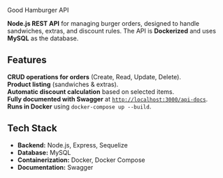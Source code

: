  Good Hamburger API  

**Node.js REST API** for managing burger orders, designed to handle sandwiches, extras, and discount rules. The API is **Dockerized** and uses **MySQL** as the database.

##  Features  
 **CRUD operations for orders** (Create, Read, Update, Delete).  
 **Product listing** (sandwiches & extras).  
 **Automatic discount calculation** based on selected items.  
 **Fully documented with Swagger** at [`http://localhost:3000/api-docs`](http://localhost:3000/api-docs).  
 **Runs in Docker** using `docker-compose up --build`.  

##  Tech Stack  
- **Backend:** Node.js, Express, Sequelize  
- **Database:** MySQL  
- **Containerization:** Docker, Docker Compose  
- **Documentation:** Swagger  
